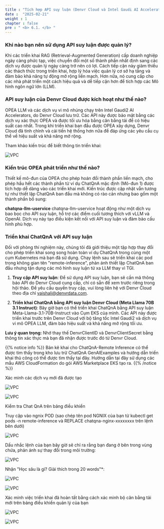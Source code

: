 ```yaml
---
title : "Tích hợp API suy luận (Denvr Cloud và Intel Gaudi AI Accelerator)"
date :  "2025-02-21" 
weight : 1 
chapter : false
pre : " <b> 6.1. </b> "
---
```

### Khi nào bạn nên sử dụng API suy luận được quản lý?

Khi các triển khai RAG (Retrieval-Augmented Generation) cấp doanh nghiệp ngày càng phức tạp, việc chuyển đổi một số thành phần nhất định sang các dịch vụ được quản lý ngày càng trở nên có lợi. Cách tiếp cận này giảm thiểu các thách thức trong triển khai, hợp lý hóa việc quản lý cơ sở hạ tầng và đảm bảo khả năng tự động mở rộng liền mạch. Hơn nữa, nó cung cấp cho các nhà phát triển một cách hiệu quả và dễ tiếp cận hơn để tích hợp các Mô hình ngôn ngữ lớn (LLM).

### API suy luận của Denvr Cloud được kích hoạt như thế nào?

OPEA LLM và các dịch vụ vi mô nhúng chạy trên Intel Gaudi2 AI Accelerators, do Denvr Cloud lưu trữ. Các API này được bảo mật bằng các dịch vụ xác thực OPEA và được tối ưu hóa bằng cân bằng tải để có hiệu suất cao nhất. Trong khi triển khai ban đầu được OPEA xây dựng, Denvr Cloud đã tinh chỉnh và cải tiến hệ thống hơn nữa để đáp ứng các yêu cầu cụ thể về hiệu suất và khả năng mở rộng.

Tham khảo kiến ​​trúc để biết thông tin triển khai:

![VPC](/images/5.fwd/image101.png)

### Kiến trúc OPEA phát triển như thế nào?

Thiết kế mô-đun của OPEA cho phép hoán đổi thành phần liền mạch, cho phép hầu hết các thành phần từ ví dụ ChatQnA mặc định (Mô-đun 1) được tích hợp dễ dàng vào các triển khai mới. Kiến trúc được cập nhật vẫn tương tự như thiết lập ChatQnA ban đầu mà không có rào cản nhưng bao gồm một thành phần bổ sung:

**chatqna-llm-uservice**
chatqna-llm-uservice hoạt động như một dịch vụ bao bọc cho API suy luận, hỗ trợ các điểm cuối tương thích với vLLM và OpenAI. Dịch vụ này tạo điều kiện kết nối với API suy luận và đảm bảo cấu hình phù hợp.

### Triển khai ChatQnA với API suy luận

Đối với phòng thí nghiệm này, chúng tôi đã giới thiệu một tập hợp thay đổi cho phép triển khai song song hoàn toàn ví dụ ChatQnA trong cùng một cụm Kubernetes mà bạn đã sử dụng. Chạy lệnh sau sẽ triển khai các pod trong không gian tên "remote-inference", phản ánh thiết lập ChatQnA ban đầu nhưng tận dụng các mô hình suy luận từ xa LLM thay vì TGI.

1. **Truy cập API suy luận**: Để sử dụng API suy luận, bạn sẽ cần mã thông báo API do Denvr Cloud cung cấp, chỉ có sẵn để xem trước riêng trong hội thảo. Để yêu cầu quyền truy cập, vui lòng liên hệ với Denvr Cloud theo địa chỉ vaishali@denvrdata.com.

2. **Triển khai ChatQnA bằng API suy luận Denvr Cloud (Meta Llama 70B 3.1 Instruct)**: Bây giờ bạn có thể triển khai ChatQnA bằng API suy luận Meta-Llama-3.1-70B-Instruct vào Cụm EKS của mình. Các API này được triển khai trước trên Denvr Cloud với bộ tăng tốc Intel Gaudi2 và dịch vụ vi mô OPEA LLM, đảm bảo hiệu suất và khả năng mở rộng tối ưu.

**Lưu ý quan trọng:**
Nhớ thay thế DenvrClientID và DenvrClientSecret bằng thông tin xác thực mà bạn đã nhận được trước đó từ Denvr Cloud.

{{% notice info %}}
Bản kê khai cho ChatQnA-Remote Inference có thể được tìm thấy trong kho lưu trữ ChatQnA GenAIExamples và hướng dẫn triển khai thủ công có thể được tìm thấy tại đây. Hướng dẫn tại đây sử dụng các mẫu AWS CloudFormation do gói AWS Marketplace EKS tạo ra.
{{% /notice %}}

Xác minh các dịch vụ mới đã được tạo

![VPC](/images/5.fwd/image102.png)

![VPC](/images/5.fwd/image103.png)

Kiểm tra Chat QnA trên bảng điều khiển

Truy cập vào ngnix POD (sao chép tên pod NGNIX của bạn từ kubectl get pods -n remote-inference và REPLACE chatqna-nginx-xxxxxxxx trên lệnh bên dưới)

![VPC](/images/5.fwd/image104.png)

Dấu nhắc lệnh của bạn bây giờ sẽ chỉ ra rằng bạn đang ở bên trong vùng chứa, phản ánh sự thay đổi trong môi trường:

![VPC](/images/5.fwd/image105.png)

Nhận "Học sâu là gì? Giải thích trong 20 words"*:

![VPC](/images/5.fwd/image106.png)

![VPC](/images/5.fwd/image107.png)

Xác minh việc triển khai đã hoàn tất bằng cách xác minh bộ cân bằng tải mới trên bảng điều khiển quản lý của bạn

![VPC](/images/5.fwd/image108.png)

![VPC](/images/5.fwd/image109.png)